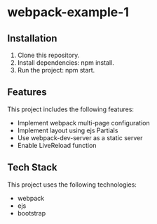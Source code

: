 # webpack-example-1

## Installation

1. Clone this repository.
2. Install dependencies: npm install.
3. Run the project: npm start.

## Features

This project includes the following features:

- Implement webpack multi-page configuration
- Implement layout using ejs Partials
- Use webpack-dev-server as a static server
- Enable LiveReload function

## Tech Stack

This project uses the following technologies:

- webpack
- ejs
- bootstrap
